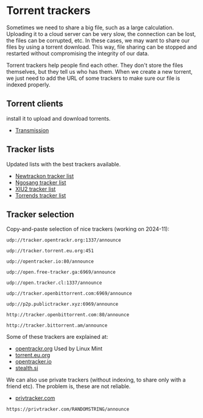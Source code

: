# Torrent trackers

Sometimes we need to share a big file, such as a large calculation. Uploading it to a cloud server can be very slow, the connection can be lost, the files can be corrupted, etc. In these cases, we may want to share our files by using a torrent download. This way, file sharing can be stopped and restarted without compromising the integrity of our data.  

Torrent trackers help people find each other. They don't store the files themselves, but they tell us who has them. When we create a new torrent, we just need to add the URL of some trackers to make sure our file is indexed properly.  

## Torrent clients

install it to upload and download torrents.
- [Transmission](https://transmissionbt.com/)

## Tracker lists

Updated lists with the best trackers available.
- [Newtrackon tracker list](https://newtrackon.com/)
- [Ngosang tracker list](https://ngosang.github.io/trackerslist/)
- [XIU2 tracker list](https://trackerslist.com/#/)
- [Torrends tracker list](https://torrends.to/torrent-tracker-list/)

## Tracker selection

Copy-and-paste selection of nice trackers (working on 2024-11):
```
udp://tracker.opentrackr.org:1337/announce

udp://tracker.torrent.eu.org:451

udp://opentracker.io:80/announce

udp://open.free-tracker.ga:6969/announce

udp://open.tracker.cl:1337/announce

udp://tracker.openbittorrent.com:6969/announce

udp://p2p.publictracker.xyz:6969/announce

http://tracker.openbittorrent.com:80/announce

http://tracker.bittorrent.am/announce
```

Some of these trackers are explained at:
- [opentrackr.org](https://opentrackr.org/) Used by Linux Mint
- [torrent.eu.org](https://torrent.eu.org/)
- [opentracker.io](https://opentracker.io/)
- [stealth.si](https://stealth.si/)

We can also use private trackers (without indexing, to share only with a friend etc). The problem is, these are not reliable.
- [privtracker.com](https://privtracker.com/)
```
https://privtracker.com/RANDOMSTRING/announce
```

